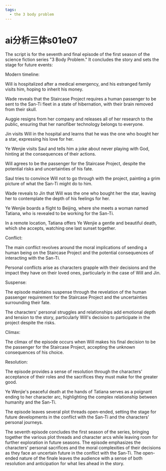 ```yaml
---
tags:
  - the 3 body problem
---
```

# ai分析三体s01e07

The script is for the seventh and final episode of the first season of the science fiction series "3 Body Problem." It concludes the story and sets the stage for future events:

Modern timeline:

Will is hospitalized after a medical emergency, and his estranged family visits him, hoping to inherit his money.

Wade reveals that the Staircase Project requires a human passenger to be sent to the San-Ti fleet in a state of hibernation, with their brain removed from their skull.

Auggie resigns from her company and releases all of her research to the public, ensuring that her nanofiber technology belongs to everyone.

Jin visits Will in the hospital and learns that he was the one who bought her a star, expressing his love for her.

Ye Wenjie visits Saul and tells him a joke about never playing with God, hinting at the consequences of their actions.

Will agrees to be the passenger for the Staircase Project, despite the potential risks and uncertainties of his fate.

Saul tries to convince Will not to go through with the project, painting a grim picture of what the San-Ti might do to him.

Wade reveals to Jin that Will was the one who bought her the star, leaving her to contemplate the depth of his feelings for her.

Ye Wenjie boards a flight to Beijing, where she meets a woman named Tatiana, who is revealed to be working for the San-Ti.

In a remote location, Tatiana offers Ye Wenjie a gentle and beautiful death, which she accepts, watching one last sunset together.

Conflict:

The main conflict revolves around the moral implications of sending a human being on the Staircase Project and the potential consequences of interacting with the San-Ti.

Personal conflicts arise as characters grapple with their decisions and the impact they have on their loved ones, particularly in the case of Will and Jin.

Suspense:

The episode maintains suspense through the revelation of the human passenger requirement for the Staircase Project and the uncertainties surrounding their fate.

The characters' personal struggles and relationships add emotional depth and tension to the story, particularly Will's decision to participate in the project despite the risks.

Climax:

The climax of the episode occurs when Will makes his final decision to be the passenger for the Staircase Project, accepting the unknown consequences of his choice.

Resolution:

The episode provides a sense of resolution through the characters' acceptance of their roles and the sacrifices they must make for the greater good.

Ye Wenjie's peaceful death at the hands of Tatiana serves as a poignant ending to her character arc, highlighting the complex relationship between humanity and the San-Ti.

The episode leaves several plot threads open-ended, setting the stage for future developments in the conflict with the San-Ti and the characters' personal journeys.

The seventh episode concludes the first season of the series, bringing together the various plot threads and character arcs while leaving room for further exploration in future seasons. The episode emphasizes the characters' personal sacrifices and the moral complexities of their decisions as they face an uncertain future in the conflict with the San-Ti. The open-ended nature of the finale leaves the audience with a sense of both resolution and anticipation for what lies ahead in the story.
